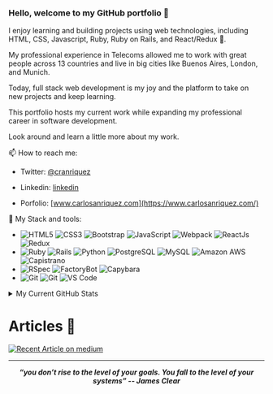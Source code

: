 ### Hello, welcome to my GitHub portfolio 👋

I enjoy learning and building projects using web technologies, including HTML, CSS, Javascript, Ruby, Ruby on Rails, and React/Redux 🚀.

My professional experience in Telecoms allowed me to work with great people across 13 countries and live in big cities like Buenos Aires, London, and Munich.

Today, full stack web development is my joy and the platform to take on new projects and keep learning.

This portfolio hosts my current work while expanding my professional career in software development.

Look around and learn a little more about my work.

📫 How to reach me:

- Twitter: [@cranriquez](https://twitter.com/cranriquez)
- Linkedin: [linkedin](https://www.linkedin.com/in/carlosanriquez/)

- Porfolio: [www.carlosanriquez.com](https://www.carlosanriquez.com/)

🔧 My Stack and tools:

- ![HTML5](https://img.shields.io/badge/-HTML5-E34F26?style=plastic&logo=html5&logoColor=white)
  ![CSS3](https://img.shields.io/badge/-CSS3-1572B6?style=plastic&logo=css3)
  ![Bootstrap](https://img.shields.io/badge/-Bootstrap-563D7C?style=plastic&logo=Bootstrap&logoColor=white)
  ![JavaScript](https://img.shields.io/badge/-JavaScript-black?style=plastic&logo=javascript)
  ![Webpack](https://img.shields.io/badge/-Webpack-8DD6F9?style=plastic&logo=Webpack&logoColor=black)
  ![ReactJs](https://img.shields.io/badge/-ReactJs-61DAFB?style=plastic&logo=React&logoColor=black)
  ![Redux](https://img.shields.io/badge/-Redux-764ABC?style=plastic&logo=Redux&logoColor=white)
- ![Ruby](https://img.shields.io/badge/-Ruby-CC342D?style=plastic&logo=Ruby&logoColor=white)
  ![Rails](https://img.shields.io/badge/-Ruby%20on%20Rails-CC342D?style=plastic&logo=Ruby%20on%20Rails&logoColor=white)
  ![Python](https://img.shields.io/badge/-Python-3776AB?style=plastic&logo=Python&logoColor=white)
  ![PostgreSQL](https://img.shields.io/badge/-PostgreSQL-336791?style=plastic&logo=postgresql)
  ![MySQL](https://img.shields.io/badge/-MySQL-4479A1?style=plastic&logo=mysql&logoColor=white)
  ![Amazon AWS](https://img.shields.io/badge/Amazon%20AWS-232F3E?style=plastic&logo=amazon-aws)
  ![Capistrano](https://img.shields.io/badge/-Capistrano-BE3939?style=plastic&logo=capistrano&logoColor=white)
- ![RSpec](https://img.shields.io/badge/-RSpec-4B32C3?style=plastic&logo=rspec&logoColor=white)
  ![FactoryBot](https://img.shields.io/badge/-FactoryBot-BE3939?style=plastic&logo=rspec&logoColor=white)
  ![Capybara](https://img.shields.io/badge/-Capybara-231F20?style=plastic&logo=rspec&logoColor=white)
- ![Git](https://img.shields.io/badge/-Git-F05032?style=plastic&logo=git&logoColor=white)
  ![Git](https://img.shields.io/badge/-GitHub-181717?style=plastic&logo=Github&logoColor=white)
  ![VS Code](https://img.shields.io/badge/-VS%20Code-007ACC?style=plastic&logo=visual-studio-code)

<details>
  <summary>My Current GitHub Stats</summary>
  <br>

![My GitHub stats](https://github-readme-stats.vercel.app/api?username=canriquez&show_icons=true)
    
[![Activity](https://wakatime.com/share/@canriquez/1b1e0243-2ec4-424d-8d11-74e0cb862dc8.png)](https://wakatime.com/)
  
[![Code](https://wakatime.com/share/@canriquez/f2977ade-25b7-4059-ad5f-75f521473a72.png)](https://wakatime.com/)

[//]: < [![Top Langs](https://github-readme-stats.vercel.app/api/top-langs/?username=canriquez&langs_count=10)](https://github.com/canriquez/github-readme-stats) >

</details>

#

# Articles 📝

<a target="_blank" href="https://medium.com/swlh/3-ideas-and-6-steps-you-need-to-leapfrog-careers-into-html-css-ba9db2a4588b"><img src="https://github-readme-medium-recent-article.vercel.app/medium/@canriquez/0" alt="Recent Article on medium"></img></a>

<hr>
<p align="center">
   <i><strong>“you don’t rise to the level of your goals. You fall to the level of your systems” -- James Clear</strong></i>
   <br>
   <br>
<br>
